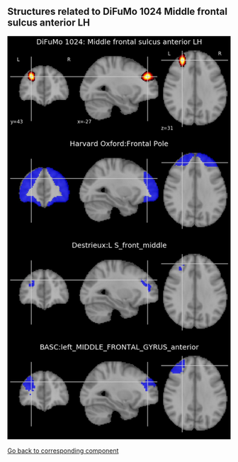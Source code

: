 


## Structures related to DiFuMo 1024 Middle frontal sulcus anterior LH

![788](788.jpg "Structures related to DiFuMo 1024 Middle frontal sulcus anterior LH")

[Go back to corresponding component](https://parietal-inria.github.io/DiFuMo/1024/html/788.html)